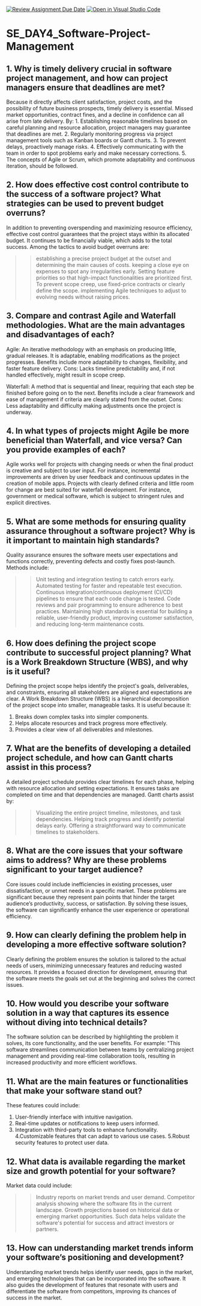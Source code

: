 [![Review Assignment Due Date](https://classroom.github.com/assets/deadline-readme-button-22041afd0340ce965d47ae6ef1cefeee28c7c493a6346c4f15d667ab976d596c.svg)](https://classroom.github.com/a/9pw6JKcu)
[![Open in Visual Studio Code](https://classroom.github.com/assets/open-in-vscode-2e0aaae1b6195c2367325f4f02e2d04e9abb55f0b24a779b69b11b9e10269abc.svg)](https://classroom.github.com/online_ide?assignment_repo_id=17227066&assignment_repo_type=AssignmentRepo)
# SE_DAY4_Software-Project-Management
## 1. Why is timely delivery crucial in software project management, and how can project managers ensure that deadlines are met?
Because it directly affects client satisfaction, project costs, and the possibility of future business prospects, timely delivery is essential. Missed market opportunities, contract fines, and a decline in confidence can all arise from late delivery. 
By: 1. Establishing reasonable timelines based on careful planning and resource allocation, project managers may guarantee that deadlines are met.
    2. Regularly monitoring progress via project management tools such as Kanban boards or Gantt charts.
    3. To prevent delays, proactively manage risks.
    4. Effectively communicating with the team in order to spot problems early and make necessary corrections.
    5. The concepts of Agile or Scrum, which promote adaptability and continuous iteration, should be followed.
    
## 2. How does effective cost control contribute to the success of a software project? What strategies can be used to prevent budget overruns?
   In addition to preventing overspending and maximizing resource efficiency, effective cost control guarantees that the project stays within its allocated budget. It continues to be financially viable, which adds to the total success. Among the tactics to avoid budget overruns are:
  >> establishing a precise project budget at the outset and determining the main causes of costs.
  >> keeping a close eye on expenses to spot any irregularities early.
  >> Setting feature priorities so that high-impact functionalities are prioritized first.
  >> To prevent scope creep, use fixed-price contracts or clearly define the scope.
  >> implementing Agile techniques to adjust to evolving needs without raising prices.

## 3. Compare and contrast Agile and Waterfall methodologies. What are the main advantages and disadvantages of each?
Agile: An iterative methodology with an emphasis on producing little, gradual releases. It is adaptable, enabling modifications as the project progresses.
Benefits include more adaptability to changes, flexibility, and faster feature delivery.
Cons: Lacks timeline predictability and, if not handled effectively, might result in scope creep.

Waterfall: A method that is sequential and linear, requiring that each step be finished before going on to the next.
Benefits include a clear framework and ease of management if criteria are clearly stated from the outset.
Cons: Less adaptability and difficulty making adjustments once the project is underway.

## 4. In what types of projects might Agile be more beneficial than Waterfall, and vice versa? Can you provide examples of each?
Agile works well for projects with changing needs or when the final product is creative and subject to user input. For instance, incremental improvements are driven by user feedback and continuous updates in the creation of mobile apps.
Projects with clearly defined criteria and little room for change are best suited for waterfall development. For instance, government or medical software, which is subject to stringent rules and explicit directives.

## 5. What are some methods for ensuring quality assurance throughout a software project? Why is it important to maintain high standards?
Quality assurance ensures the software meets user expectations and functions correctly, preventing defects and costly fixes post-launch. Methods include:
>> Unit testing and integration testing to catch errors early.
>> Automated testing for faster and repeatable test execution.
>> Continuous integration/continuous deployment (CI/CD) pipelines to ensure that each code change is tested.
>> Code reviews and pair programming to ensure adherence to best practices. Maintaining high standards is essential for building a reliable, user-friendly product, improving customer satisfaction, and reducing long-term maintenance costs.

## 6. How does defining the project scope contribute to successful project planning? What is a Work Breakdown Structure (WBS), and why is it useful?
 Defining the project scope helps identify the project's goals, deliverables, and constraints, ensuring all stakeholders are aligned and expectations are clear. A Work Breakdown Structure (WBS) is a hierarchical decomposition of the project scope into smaller, manageable tasks. 
 It is useful because it:
  1. Breaks down complex tasks into simpler components.
  2. Helps allocate resources and track progress more effectively.
  3. Provides a clear view of all deliverables and milestones.
     
## 7. What are the benefits of developing a detailed project schedule, and how can Gantt charts assist in this process?
A detailed project schedule provides clear timelines for each phase, helping with resource allocation and setting expectations. It ensures tasks are completed on time and that dependencies are managed. Gantt charts assist by:
>> Visualizing the entire project timeline, milestones, and task dependencies.
>> Helping track progress and identify potential delays early.
>> Offering a straightforward way to communicate timelines to stakeholders.

## 8. What are the core issues that your software aims to address? Why are these problems significant to your target audience?
  Core issues could include inefficiencies in existing processes, user dissatisfaction, or unmet needs in a specific market. These problems are significant because they represent pain points that hinder the target audience’s productivity, success, or satisfaction. By solving these issues, the software can significantly enhance the user experience or operational efficiency.
  
## 9. How can clearly defining the problem help in developing a more effective software solution?
  Clearly defining the problem ensures the solution is tailored to the actual needs of users, minimizing unnecessary features and reducing wasted resources. It provides a focused direction for development, ensuring that the software meets the goals set out at the beginning and solves the correct issues.
  
## 10. How would you describe your software solution in a way that captures its essence without diving into technical details?
 The software solution can be described by highlighting the problem it solves, its core functionality, and the user benefits. For example: "This software streamlines communication between teams by centralizing project management and providing real-time collaboration tools, resulting in increased productivity and more efficient workflows.
 
## 11. What are the main features or functionalities that make your software stand out?
These features could include:
  1. User-friendly interface with intuitive navigation.
  2. Real-time updates or notifications to keep users informed.
  3. Integration with third-party tools to enhance functionality.
  4.Customizable features that can adapt to various use cases.
  5.Robust security features to protect user data.

## 12. What data is available regarding the market size and growth potential for your software?
Market data could include:
>> Industry reports on market trends and user demand.
>> Competitor analysis showing where the software fits in the current landscape.
>>Growth projections based on historical data or emerging market opportunities. Such data helps validate the software's potential for success and attract investors or partners.
## 13. How can understanding market trends inform your software’s positioning and development?
Understanding market trends helps identify user needs, gaps in the market, and emerging technologies that can be incorporated into the software. It also guides the development of features that resonate with users and differentiate the software from competitors, improving its chances of success in the market.
